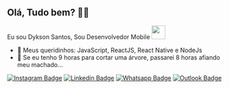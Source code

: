 ## Olá, Tudo bem? 👋🏻 

Eu sou Dykson Santos, Sou Desenvolvedor Mobile <img src="https://media.giphy.com/media/1eEH7dQ2xwN95RwGQf/giphy.gif" width="32px">

- 🚀 Meus queridinhos: JavaScript, ReactJS, React Native e NodeJs
- 📣 Se eu tenho 9 horas para cortar uma árvore, passarei 8 horas afiando meu machado...

[![Instagram Badge](https://img.shields.io/badge/-Follow%20me-4287f5?style=flat-square&labelColor=4287f5&logo=instagram&logoColor=white&link=https://www.instagram.com/dyksonn/)](https://www.instagram.com/dyksonn/) 
[![Linkedin Badge](https://img.shields.io/badge/-Linkedin-4287f5?style=flat-square&logo=Linkedin&logoColor=white&link=https://www.linkedin.com/in/dykson-santos-410740187/)](https://www.linkedin.com/in/dykson-santos-410740187/)
[![Whatsapp Badge](https://img.shields.io/badge/-WhatsApp-6633cc?style=flat-square&logo=Whatsapp&logoColor=white&link=https://whats.link/dykson)](https://whats.link/dykson)
[![Outlook Badge](https://img.shields.io/badge/-dyksonn_marques@hotmail.com-6633cc?style=flat-square&logo=Windows&logoColor=white&link=mailto:dyksonn_marques@hotmail.com)](mailto:dyksonn_marques@hotmail.com)

<!--
**Dykson** is a ✨ _special_ ✨ repository because its `README.md` (this file) appears on your GitHub profile.

Here are some ideas to get you started:

- 🔭 I’m currently working on my personal blog with Gatsby, React, GraphQL and Netlify 
- 🌱 I’m currently learning ...
- 👯 I’m looking to collaborate on ...
- 🤔 I’m looking for help with ...
- 💬 Ask me about ...
- 📫 How to reach me: ...
- 😄 Pronouns: ...
- ⚡ Fun fact: ...

### Useful links: 
[👉🏻 Linkedin](https://www.linkedin.com/in/dykson-santos-410740187/) [👉🏻 Instagram](https://www.instagram.com/dyksonn/)

-->
